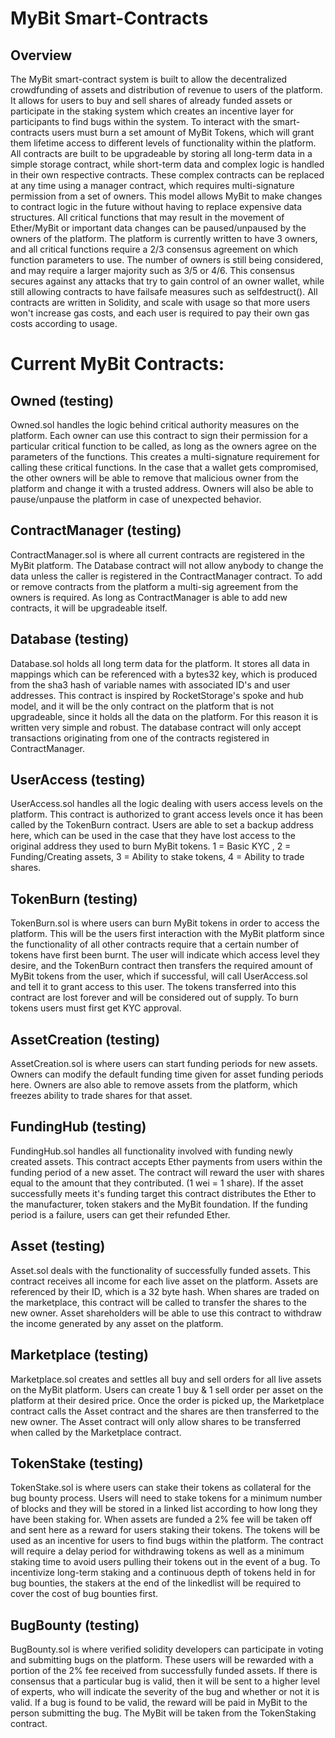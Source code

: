 # MyBit Smart-Contracts

## Overview
The MyBit smart-contract system is built to allow the decentralized crowdfunding of assets and distribution of revenue to users of the platform. It allows for users to buy and sell shares of already funded assets or participate in the staking system which creates an incentive layer for participants to find bugs within the system. To interact with the smart-contracts users must burn a set amount of MyBit Tokens, which will grant them lifetime access to different levels of functionality within the platform. All contracts are built to be upgradeable by storing all long-term data in a simple storage contract, while short-term data and complex logic is handled in their own respective contracts. These complex contracts can be replaced at any time using a manager contract, which requires multi-signature permission from a set of owners. This model allows MyBit to make changes to contract logic in the future without having to replace expensive data structures. All critical functions that may result in the movement of Ether/MyBit or important data changes can be paused/unpaused by the owners of the platform. The platform is currently written to have 3 owners, and all critical functions require a 2/3 consensus agreement on which function parameters to use. The number of owners is still being considered, and may require a larger majority such as 3/5 or 4/6. This consensus secures against any attacks that try to gain control of an owner wallet, while still allowing contracts to have failsafe measures such as selfdestruct(). All contracts are written in Solidity, and scale with usage so that more users won't increase gas costs, and each user is required to pay their own gas costs according to usage. 

# Current MyBit Contracts:

## Owned (testing)
Owned.sol handles the logic behind critical authority measures on the platform. Each owner can use this contract to sign their permission for a particular critical function to be called, as long as the owners agree on the parameters of the functions. This creates a multi-signature requirement for calling these critical functions. In the case that a wallet gets compromised, the other owners will be able to remove that malicious owner from the platform and change it with a trusted address. Owners will also be able to pause/unpause the platform in case of unexpected behavior. 

## ContractManager (testing)
ContractManager.sol is where all current contracts are registered in the MyBit platform. The Database contract will not allow anybody to change the data unless the caller is registered in the ContractManager contract. To add or remove contracts from the platform a multi-sig agreement from the owners is required. As long as ContractManager is able to add new contracts, it will be upgradeable itself. 

## Database (testing)
Database.sol holds all long term data for the platform. It stores all data in mappings which can be referenced with a bytes32 key, which is produced from the sha3 hash of variable names with associated ID's and user addresses. This contract is inspired by RocketStorage's spoke and hub model, and it will be the only contract on the platform that is not upgradeable, since it holds all the data on the platform. For this reason it is written very simple and robust. The database contract will only accept transactions originating from one of the contracts registered in ContractManager.

## UserAccess (testing)
UserAccess.sol handles all the logic dealing with users access levels on the platform. This contract is authorized to grant access levels once it has been called by the TokenBurn contract. Users are able to set a backup address here, which can be used in the case that they have lost access to the original address they used to burn MyBit tokens. 1 = Basic KYC , 2 = Funding/Creating assets, 3 = Ability to stake tokens, 4 = Ability to trade shares.

## TokenBurn (testing)
TokenBurn.sol is where users can burn MyBit tokens in order to access the platform. This will be the users first interaction with the MyBit platform since the functionality of all other contracts require that a certain number of tokens have first been burnt. The user will indicate which access level they desire, and the TokenBurn contract then transfers the required amount of MyBit tokens from the user, which if successful, will call UserAccess.sol and tell it to grant access to this user. The tokens transferred into this contract are lost forever and will be considered out of supply. To burn tokens users must first get KYC approval. 

## AssetCreation (testing)
AssetCreation.sol is where users can start funding periods for new assets. Owners can modify the default funding time given for asset funding periods here. Owners are also able to remove assets from the platform, which freezes ability to trade shares for that asset.

## FundingHub (testing)
FundingHub.sol handles all functionality involved with funding newly created assets. This contract accepts Ether payments from users within the funding period of a new asset. The contract will reward the user with shares equal to the amount that they contributed. (1 wei = 1 share). If the asset successfully meets it's funding target this contract distributes the Ether to the manufacturer, token stakers and the MyBit foundation. If the funding period is a failure, users can get their refunded Ether.  

## Asset (testing)
Asset.sol deals with the functionality of successfully funded assets. This contract receives all income for each live asset on the platform. Assets are referenced by their ID, which is a 32 byte hash. When shares are traded on the marketplace, this contract will be called to transfer the shares to the new owner. Asset shareholders will be able to use this contract to withdraw the income generated by any asset on the platform. 

## Marketplace (testing)
Marketplace.sol creates and settles all buy and sell orders for all live assets on the MyBit platform. Users can create 1 buy & 1 sell order per asset on the platform at their desired price. Once the order is picked up, the Marketplace contract calls the Asset contract and the shares are then transferred to the new owner. The Asset contract will only allow shares to be transferred when called by the Marketplace contract.  

## TokenStake (testing)
TokenStake.sol is where users can stake their tokens as collateral for the bug bounty process. Users will need to stake tokens for a minimum number of blocks and they will be stored in a linked list according to how long they have been staking for. When assets are funded a 2% fee will be taken off and sent here as a reward for users staking their tokens. The tokens will be used as an incentive for users to find bugs within the platform. The contract will require a delay period for withdrawing tokens as well as a minimum staking time to avoid users pulling their tokens out in the event of a bug. To incentivize long-term staking and a continuous depth of tokens held in for bug bounties, the stakers at the end of the linkedlist will be required to cover the cost of bug bounties first. 

## BugBounty (testing)
BugBounty.sol is where verified solidity developers can participate in voting and submitting bugs on the platform. These users will be rewarded with a portion of the 2% fee received from successfully funded assets. If there is consensus that a particular bug is valid, then it will be sent to a higher level of experts, who will indicate the severity of the bug and whether or not it is valid. If a bug is found to be valid, the reward will be paid in MyBit to the person submitting the bug. The MyBit will be taken from the TokenStaking contract.

